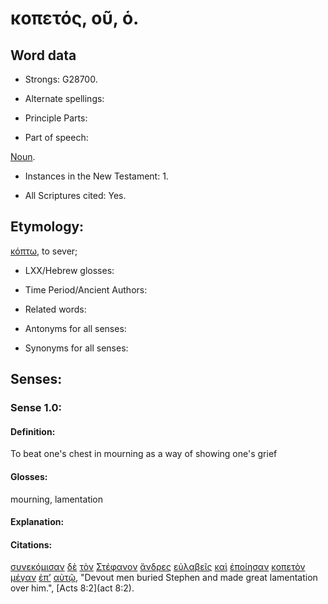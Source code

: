 # κοπετός, οῦ, ὁ.

<!-- Status: S2=Needs2ndReview -->
<!-- Lexica used for edits:  BDAG, FFM, LN, BN, A-S  -->

## Word data

* Strongs: G28700.


* Alternate spellings:

* Principle Parts: 

* Part of speech: 

[Noun](http://ugg.readthedocs.io/en/latest/noun.html).

* Instances in the New Testament: 1.

* All Scriptures cited: Yes.

## Etymology: 

[κόπτω](../G28750/01.md), to sever;

* LXX/Hebrew glosses: 

* Time Period/Ancient Authors: 

* Related words: 

* Antonyms for all senses:

* Synonyms for all senses: 

## Senses:

### Sense 1.0:

#### Definition: 

To beat one's chest in mourning as a way of showing one's grief

#### Glosses:

mourning, lamentation

#### Explanation:

#### Citations:

[συνεκόμισαν](../G47920/01.md) [δὲ](../G11610/01.md) [τὸν](../G35880/01.md) [Στέφανον](../G47360/01.md) [ἄνδρες](../G04350/01.md) [εὐλαβεῖς](../G21260/01.md) [καὶ](../G25320/01.md) [ἐποίησαν](../G41600/01.md) [κοπετὸν](../G28700/01.md) [μέγαν](../G31730/01.md) [ἐπ’](../G19090/01.md) [αὐτῷ](../G08460/01.md), 
"Devout men buried Stephen and made great lamentation over him.", 
 [Acts 8:2](act 8:2). 
